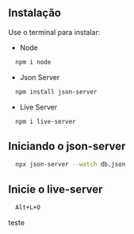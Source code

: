 ## Instalação

Use o terminal para instalar:

* Node
```bash
  npm i node
```
* Json Server
```bash
  npm install json-server
```
* Live Server
```bash
  npm i live-server
``` 

## Iniciando o json-server

```bash
  npx json-server --watch db.json
```

## Inicie o live-server

```bash	
  Alt+L+O
```

teste